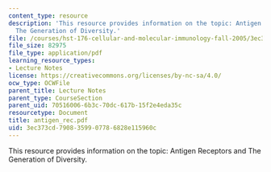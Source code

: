 ```yaml
---
content_type: resource
description: 'This resource provides information on the topic: Antigen Receptors and
  The Generation of Diversity.'
file: /courses/hst-176-cellular-and-molecular-immunology-fall-2005/3ec373cd7908359907786828e115960c_antigen_rec.pdf
file_size: 82975
file_type: application/pdf
learning_resource_types:
- Lecture Notes
license: https://creativecommons.org/licenses/by-nc-sa/4.0/
ocw_type: OCWFile
parent_title: Lecture Notes
parent_type: CourseSection
parent_uid: 70516006-6b3c-70dc-617b-15f2e4eda35c
resourcetype: Document
title: antigen_rec.pdf
uid: 3ec373cd-7908-3599-0778-6828e115960c
---
```

This resource provides information on the topic: Antigen Receptors and The Generation of Diversity.